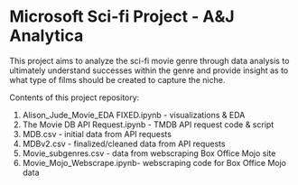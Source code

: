 # Microsoft Sci-fi Project - A&J Analytica
This project aims to analyze the sci-fi movie genre through data analysis to ultimately understand successes within the genre and provide insight as to what type of films should be created to capture the niche. 




Contents of this project repository:

1. Alison_Jude_Movie_EDA FIXED.ipynb - visualizations & EDA
2. The Movie DB API Request.ipynb - TMDB API request code & script
3. MDB.csv - initial data from API requests
4. MDBv2.csv - finalized/cleaned data from API requests
5. Movie_subgenres.csv - data from webscraping Box Office Mojo site
6. Movie_Mojo_Webscrape.ipynb- webscraping code for Box Office Mojo data
